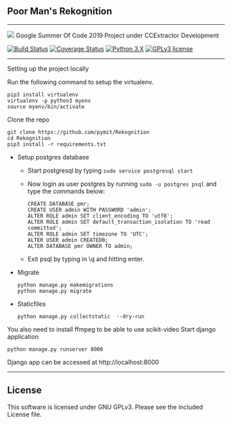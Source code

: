 ## Poor Man's Rekognition
---
![](https://www.ccextractor.org/_media/public:gsoc:gsoc-cc.png)
Google Summer Of Code 2019 Project under CCExtractor Development

[![Build Status](https://travis-ci.org/pymit/Rekognition.svg?branch=master)](https://travis-ci.org/pymit/Rekognition)
[![Coverage Status](https://coveralls.io/repos/github/pymit/Rekognition/badge.svg?branch=master)](https://coveralls.io/github/pymit/Rekognition?branch=master)
[![Python 3.X](https://img.shields.io/badge/python-3.X-blue.svg)](https://www.python.org/downloads/)
[![GPLv3 license](https://img.shields.io/badge/License-GPLv3-blue.svg)](https://github.com/pymit/Rekognition/blob/master/LICENSE)

---


Setting up the project locally

Run the following command to setup the virtualenv.
```
pip3 install virtualenv
virtualenv -p python3 myenv  
source myenv/bin/activate
```
Clone the repo
```
git clone https://github.com/pymit/Rekognition
cd Rekognition
pip3 install -r requirements.txt
```


* Setup postgres database
	* Start postgresql by typing ```sudo service postgresql start```
	* Now login as user postgres by running ```sudo -u postgres psql``` and type the commands below:

        ```
        CREATE DATABASE pmr;
        CREATE USER admin WITH PASSWORD 'admin';
        ALTER ROLE admin SET client_encoding TO 'utf8';
        ALTER ROLE admin SET default_transaction_isolation TO 'read committed';
        ALTER ROLE admin SET timezone TO 'UTC';
        ALTER USER admin CREATEDB;
        ALTER DATABASE pmr OWNER TO admin;
        ```

    * Exit psql by typing in \q and hitting enter.

* Migrate

    ```
    python manage.py makemigrations
    python manage.py migrate
    ```
* Staticfiles
    ```
    python manage.py collectstatic  --dry-run
    ```

You also need to install ffmpeg to be able to use scikit-video
Start django application

```
python manage.py runserver 8000
```
Django app can be accessed at http://localhost:8000


---
## License
This software is licensed under GNU GPLv3. Please see the included License file.
